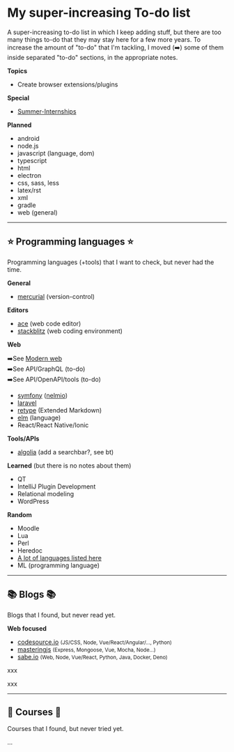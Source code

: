 # My super-increasing To-do list

<div class="row row-cols-md-2"><div>

A super-increasing to-do list in which I keep adding stuff, but there are too many things to-do that they may stay here for a few more years. To increase the amount of "to-do" that I'm tackling, I moved (➡️) some of them inside separated "to-do" sections, in the appropriate notes.

**Topics**

* Create browser extensions/plugins

**Special**

* [Summer-Internships](https://github.com/pittcsc/Summer2023s-Internships)
</div><div>

**Planned**

* android
* node.js
* javascript (language, dom)
* typescript
* html
* electron
* css, sass, less
* latex/rst
* xml
* gradle
* web (general)
</div></div>

<hr class="sep-both">

## ⭐ Programming languages ⭐

Programming languages (+tools) that I want to check, but never had the time.

<div class="row row-cols-md-2 mt-4"><div>

**General**

* [mercurial](https://www.mercurial-scm.org/) (version-control)

**Editors**

* [ace](https://github.com/ajaxorg/ace) (web code editor)
* [stackblitz](https://stackblitz.com/) (web coding environment)

**Web**

➡️See [Modern web](https://modern-web.dev/guides/)<br>
➡️See API/GraphQL (to-do)<br>
➡️See API/OpenAPI/tools (to-do)

* [symfony](https://symfony.com/) ([nelmio](https://github.com/nelmio/NelmioApiDocBundle))
* [laravel](https://laravel.com/)
* [retype](https://retype.com/) (Extended Markdown)
* [elm](https://elm-lang.org/) (language)
* React/React Native/Ionic
</div><div>

**Tools/APIs**

* [algolia](https://www.algolia.com/) (add a searchbar?, see bt)

**Learned** (but there is no notes about them)

* QT
* IntelliJ Plugin Development
* Relational modeling
* WordPress

**Random**

* Moodle
* Lua
* Perl
* Heredoc
* [A lot of languages listed here](https://www.jetbrains.com/help/webstorm/application-development-guidelines.html)
* ML (programming language)
</div></div>

<hr class="sep-both">

## 📚 Blogs 📚

Blogs that I found, but never read yet.

<div class="row row-cols-md-3"><div>

**Web focused**

* [codesource.io](https://codesource.io/) <small>(JS/CSS, Node, Vue/React/Angular/..., Python)</small>
* [masteringjs](https://masteringjs.io/) <small>(Express, Mongoose, Vue, Mocha, Node...)</small>
* [sabe.io](https://sabe.io/) <small>(Web, Node, Vue/React, Python, Java, Docker, Deno)</small>
</div><div>

xxx
</div><div>

xxx
</div></div>

<hr class="sep-both">

## 🏫 Courses 🎒

Courses that I found, but never tried yet.

<div class="row row-cols-md-2 mt-4"><div>

...
</div><div>


</div></div>